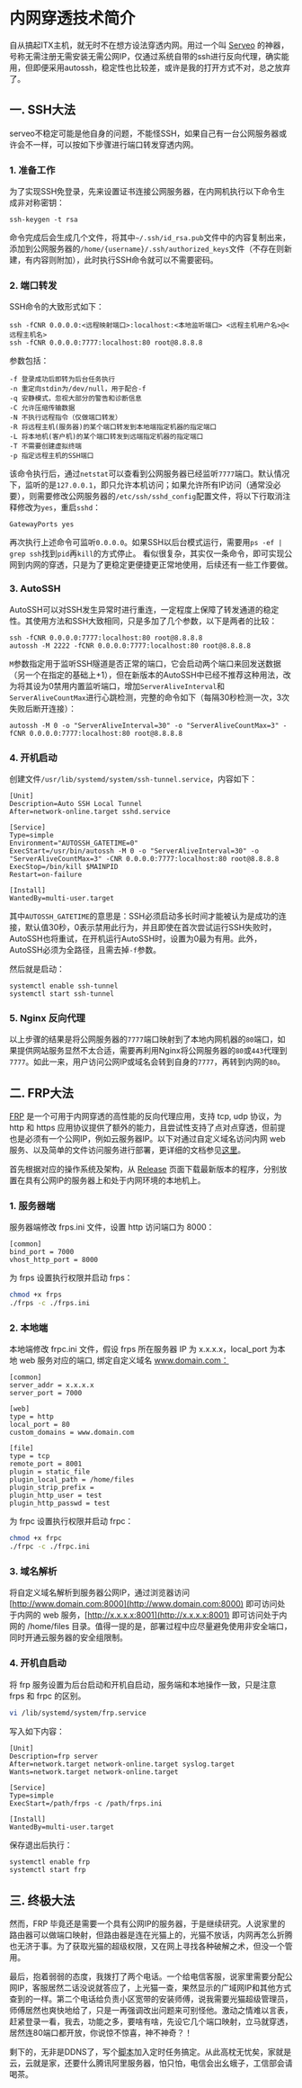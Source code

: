 # 内网穿透技术简介

自从搞起ITX主机，就无时不在想方设法穿透内网。用过一个叫 [Serveo](http://serveo.net) 的神器，号称无需注册无需安装无需公网IP，仅通过系统自带的ssh进行反向代理，确实能用，但即便采用autossh，稳定性也比较差，或许是我的打开方式不对，总之放弃了。

## 一. SSH大法

serveo不稳定可能是他自身的问题，不能怪SSH，如果自己有一台公网服务器或许会不一样，可以按如下步骤进行端口转发穿透内网。

### 1. 准备工作

为了实现SSH免登录，先来设置证书连接公网服务器，在内网机执行以下命令生成非对称密钥：

```text
ssh-keygen -t rsa
```

命令完成后会生成几个文件，将其中`~/.ssh/id_rsa.pub`文件中的内容复制出来，添加到公网服务器的`/home/{username}/.ssh/authorized_keys`文件（不存在则新建，有内容则附加），此时执行SSH命令就可以不需要密码。

### 2. 端口转发

SSH命令的大致形式如下：

```text
ssh -fCNR 0.0.0.0:<远程映射端口>:localhost:<本地监听端口> <远程主机用户名>@<远程主机名>
ssh -fCNR 0.0.0.0:7777:localhost:80 root@8.8.8.8
```

参数包括：

```text
-f 登录成功后即转为后台任务执行
-n 重定向stdin为/dev/null，用于配合-f
-q 安静模式，忽视大部分的警告和诊断信息
-C 允许压缩传输数据
-N 不执行远程指令（仅做端口转发）
-R 将远程主机(服务器)的某个端口转发到本地端指定机器的指定端口
-L 将本地机(客户机)的某个端口转发到远端指定机器的指定端口
-T 不需要创建虚拟终端
-p 指定远程主机的SSH端口
```

该命令执行后，通过`netstat`可以查看到公网服务器已经监听`7777`端口。默认情况下，监听的是`127.0.0.1`，即只允许本机访问；如果允许所有IP访问（通常没必要），则需要修改公网服务器的`/etc/ssh/sshd_config`配置文件，将以下行取消注释修改为`yes`，重启`sshd`：

```text
GatewayPorts yes
```

再次执行上述命令可监听`0.0.0.0`。如果SSH以后台模式运行，需要用`ps -ef | grep ssh`找到`pid`再`kill`的方式停止。 看似很复杂，其实仅一条命令，即可实现公网到内网的穿透，只是为了更稳定更便捷更正常地使用，后续还有一些工作要做。

### 3. AutoSSH

AutoSSH可以对SSH发生异常时进行重连，一定程度上保障了转发通道的稳定性。其使用方法和SSH大致相同，只是多加了几个参数，以下是两者的比较：

```text
ssh -fCNR 0.0.0.0:7777:localhost:80 root@8.8.8.8
autossh -M 2222 -fCNR 0.0.0.0:7777:localhost:80 root@8.8.8.8
```

`M`参数指定用于监听SSH隧道是否正常的端口，它会启动两个端口来回发送数据（另一个在指定的基础上+1），但在新版本的AutoSSH中已经不推荐这种用法，改为将其设为0禁用内置监听端口，增加`ServerAliveInterval`和`ServerAliveCountMax`进行心跳检测，完整的命令如下（每隔30秒检测一次，3次失败后断开连接）：

```text
autossh -M 0 -o "ServerAliveInterval=30" -o "ServerAliveCountMax=3" -fCNR 0.0.0.0:7777:localhost:80 root@8.8.8.8
```

### 4. 开机启动

创建文件`/usr/lib/systemd/system/ssh-tunnel.service`，内容如下：

```text
[Unit]
Description=Auto SSH Local Tunnel
After=network-online.target sshd.service

[Service]
Type=simple
Environment="AUTOSSH_GATETIME=0"
ExecStart=/usr/bin/autossh -M 0 -o "ServerAliveInterval=30" -o "ServerAliveCountMax=3" -CNR 0.0.0.0:7777:localhost:80 root@8.8.8.8
ExecStop=/bin/kill $MAINPID
Restart=on-failure

[Install]
WantedBy=multi-user.target
```

其中`AUTOSSH_GATETIME`的意思是：SSH必须启动多长时间才能被认为是成功的连接，默认值30秒，0表示禁用此行为，并且即使在首次尝试运行SSH失败时，AutoSSH也将重试，在开机运行AutoSSH时，设置为0最为有用。此外，AutoSSH必须为全路径，且需去掉`-f`参数。

然后就是启动：

```text
systemctl enable ssh-tunnel
systemctl start ssh-tunnel
```

### 5. Nginx 反向代理

以上步骤的结果是将公网服务器的`7777`端口映射到了本地内网机器的`80`端口，如果提供网站服务显然不太合适，需要再利用Nginx将公网服务器的`80`或`443`代理到`7777`。如此一来，用户访问公网IP或域名会转到自身的`7777`，再转到内网的`80`。

## 二. FRP大法

[FRP](https://github.com/fatedier/frp) 是一个可用于内网穿透的高性能的反向代理应用，支持 tcp, udp 协议，为 http 和 https 应用协议提供了额外的能力，且尝试性支持了点对点穿透，但前提也是必须有一个公网IP，例如云服务器IP。以下对通过自定义域名访问内网 web 服务、以及简单的文件访问服务进行部署，更详细的文档参见[这里](https://github.com/fatedier/frp/blob/master/README_zh.md)。

首先根据对应的操作系统及架构，从 [Release](https://github.com/fatedier/frp/releases) 页面下载最新版本的程序，分别放置在具有公网IP的服务器上和处于内网环境的本地机上。

### 1. 服务器端

服务器端修改 frps.ini 文件，设置 http 访问端口为 8000：

```text
[common]
bind_port = 7000
vhost_http_port = 8000
```

为 frps 设置执行权限并启动 frps：

```bash
chmod +x frps
./frps -c ./frps.ini
```

### 2. 本地端

本地端修改 frpc.ini 文件，假设 frps 所在服务器 IP 为 x.x.x.x，local\_port 为本地 web 服务对应的端口, 绑定自定义域名 www.domain.com：

```text
[common]
server_addr = x.x.x.x
server_port = 7000

[web]
type = http
local_port = 80
custom_domains = www.domain.com

[file]
type = tcp
remote_port = 8001
plugin = static_file
plugin_local_path = /home/files
plugin_strip_prefix =
plugin_http_user = test
plugin_http_passwd = test
```

为 frpc 设置执行权限并启动 frpc：

```bash
chmod +x frpc
./frpc -c ./frpc.ini
```

### 3. 域名解析

将自定义域名解析到服务器公网IP，通过浏览器访问 [http://www.domain.com:8000](http://www.domain.com:8000) 即可访问处于内网的 web 服务，[http://x.x.x.x:8001](http://x.x.x.x:8001) 即可访问处于内网的 /home/files 目录。值得一提的是，部署过程中应尽量避免使用非安全端口，同时开通云服务器的安全组限制。

### 4. 开机自启动

将 frp 服务设置为后台启动和开机自启动，服务端和本地操作一致，只是注意 frps 和 frpc 的区别。

```bash
vi /lib/systemd/system/frp.service
```

写入如下内容：

```text
[Unit]
Description=frp server
After=network.target network-online.target syslog.target
Wants=network.target network-online.target

[Service]
Type=simple
ExecStart=/path/frps -c /path/frps.ini

[Install]
WantedBy=multi-user.target
```

保存退出后执行：

```bash
systemctl enable frp
systemctl start frp
```

## 三. 终极大法

然而，FRP 毕竟还是需要一个具有公网IP的服务器，于是继续研究。人说家里的路由器可以做端口映射，但路由器是连在光猫上的，光猫不放话，内网再怎么折腾也无济于事。为了获取光猫的超级权限，又在网上寻找各种破解之术，但没一个管用。

最后，抱着弱弱的态度，我拨打了两个电话。一个给电信客服，说家里需要分配公网IP，客服居然二话没说就答应了，上光猫一查，果然显示的广域网IP和其他方式查到的一样。第二个电话给负责小区宽带的安装师傅，说我需要光猫超级管理员，师傅居然也爽快地给了，只是一再强调改出问题来可别怪他。激动之情难以言表，赶紧登录一看，我去，功能之多，要啥有啥，先设它几个端口映射，立马就穿透，居然连80端口都开放，你说惊不惊喜，神不神奇？！

剩下的，无非是DDNS了，写个[脚本](https://github.com/seatwork/dnspod.sh)加入定时任务搞定。从此高枕无忧矣，家就是云，云就是家，还要什么腾讯阿里服务器，怕只怕，电信会出幺蛾子，工信部会请喝茶。

